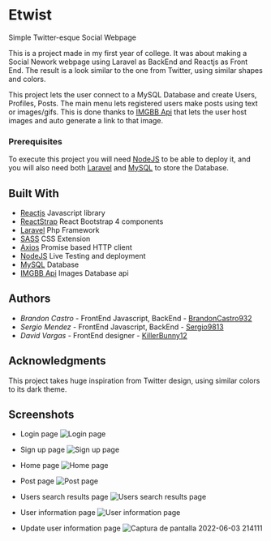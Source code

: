 # Etwist
 Simple Twitter-esque Social Webpage
 
 This is a project made in my first year of college. It was about making a Social Nework webpage using Laravel as BackEnd and Reactjs as Front End.
 The result is a look similar to the one from Twitter, using similar shapes and colors.
 
 This project lets the user connect to a MySQL Database and create Users, Profiles, Posts.
 The main menu lets registered users make posts using text or images/gifs. This is done thanks to [IMGBB Api](https://api.imgbb.com/) that lets the user host images and auto generate a link to that image.
 
 ### Prerequisites
 
 To execute this project you will need [NodeJS](https://nodejs.org/) to be able to deploy it, and you will also need both [Laravel](https://laravel.com/) and [MySQL](https://www.mysql.com/) to store the Database.
 
 ## Built With
 
 * [Reactjs](https://es.reactjs.org/) Javascript library
 * [ReactStrap](https://reactstrap.github.io/) React Bootstrap 4 components
 * [Laravel](https://laravel.com/) Php Framework
 * [SASS](https://laravel.com/) CSS Extension
 * [Axios](https://github.com/axios/axios) Promise based HTTP client
 * [NodeJS](https://nodejs.org/) Live Testing and deployment
 * [MySQL](https://www.mysql.com/) Database
 * [IMGBB Api](https://api.imgbb.com/) Images Database api
## Authors

* *Brandon Castro* - FrontEnd Javascript, BackEnd - [BrandonCastro932](https://github.com/BrandonCastro932)
* *Sergio Mendez* - FrontEnd Javascript, BackEnd - [Sergio9813](https://github.com/sergio9813)
* *David Vargas* - FrontEnd designer - [KillerBunny12](https://github.com/KillerBunny12)

## Acknowledgments

This project takes huge inspiration from Twitter design, using similar colors to its dark theme.

## Screenshots

* Login page
 ![Login page](https://user-images.githubusercontent.com/68369543/171981569-d999caa8-1c1e-428e-9fb3-b32919a69c1f.png)

* Sign up page
 ![Sign up page](https://user-images.githubusercontent.com/68369543/171981579-b5baefc8-6b83-40c1-9f1f-bda63f66551f.png)

* Home page
 ![Home page](https://user-images.githubusercontent.com/68369543/171981620-f7499fdf-7a5d-4848-a250-8625c7d9e266.png)

* Post page 
 ![Post page](https://user-images.githubusercontent.com/68369543/171981700-09757a21-abc4-4656-9741-c2638d0149f0.png)

* Users search results page
 ![Users search results page](https://user-images.githubusercontent.com/68369543/171981754-610d4709-382e-45b1-80c8-5c8cff728f2d.png)

* User information page
 ![User information page](https://user-images.githubusercontent.com/68369543/171981771-647e6a55-1399-42d5-b02d-0d05551d55f7.png) 

* Update user information page
 ![Captura de pantalla 2022-06-03 214111](https://user-images.githubusercontent.com/68369543/171981875-d267fc0d-7699-4f11-99f4-ebf515d0d05b.png)

